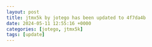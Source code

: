 ```yaml
---
layout: post
title: jtmx5k by jotego has been updated to 4f7da4b
date: 2024-05-11 12:55:16 +0000
categories: [jotego, jtmx5k]
tags: [update]
---
```



